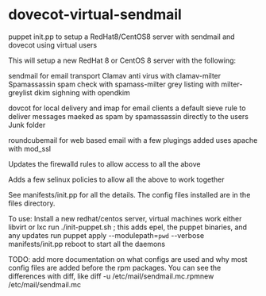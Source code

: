 # dovecot-virtual-sendmail
puppet init.pp to setup a RedHat8/CentOS8 server with sendmail and dovecot using virtual users

This will setup a new RedHat 8 or CentOS 8 server with the following:

sendmail for email transport
 Clamav anti virus with clamav-milter
 Spamassassin spam check with spamass-milter
 grey listing with milter-greylist
 dkim sighning with opendkim

dovcot for local delivery and imap for email clients
 a default sieve rule to deliver messages maeked as spam by spamassassin
 directly to the users Junk folder

roundcubemail for web based email with a few plugings added
 uses apache with mod_ssl

Updates the firewalld rules to allow access to all the above

Adds a few selinux policies to allow all the above to work together

See manifests/init.pp for all the details.  The config files installed are in
the files directory.


To use:
Install a new redhat/centos server, virtual machines work either libvirt or lxc
 run ./init-puppet.sh ; this adds epel, the puppet binaries, and any updates
 run puppet apply --modulepath=`pwd` --verbose  manifests/init.pp 
 reboot to start all the daemons

TODO:
add more documentation on what configs are used and why
most config files are added before the rpm packages. You can see the differences
with diff, like diff -u /etc/mail/sendmail.mc.rpmnew /etc/mail/sendmail.mc



